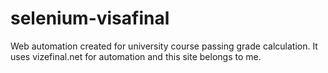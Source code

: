 # selenium-visafinal
 Web automation created for university course passing grade calculation. It uses vizefinal.net for automation and this site belongs to me.
